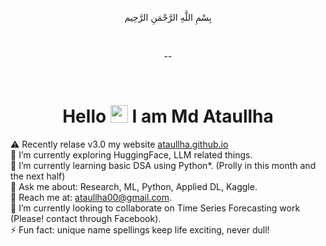 <div align="center">

   بِسْمِ اللَّهِ الرَّحْمَنِ الرَّحِيم

</div>

<br>

<div align="center">

 --
 
</div>

<br>

<h1 align="center">Hello <img src="https://media.giphy.com/media/hvRJCLFzcasrR4ia7z/giphy.gif" width="28"> I am Md Ataullha </h1>

<p>
⚠️ Recently relase v3.0 my website <a href="https://ataullha.github.io/" target="_blank">ataullha.github.io</a> <br>
🔭 I’m currently exploring HuggingFace, LLM related things. <br>
🌱 I’m currently learning basic DSA using Python*. (Prolly in this month and the next half) <br>
💬 Ask me about: Research, ML, Python, Applied DL, Kaggle. <br>
📧 Reach me at: <a href='mailto:ataullha00@gmail.com' target='_blank'>ataullha00@gmail.com</a>. <br>
👯 I’m currently looking to collaborate on Time Series Forecasting work (Please! contact through Facebook). <br>
⚡ Fun fact: unique name spellings keep life exciting, never dull! <br>
</p>

<!-- ## GitHub Stats: -->

<!-- <img  src="https://github-readme-stats.vercel.app/api?username=Ataullha&show_icons=true&hide_border=true&theme=tokyonight" width="40%" align="right" >

<img  src="https://github-readme-streak-stats.herokuapp.com/?user=Ataullha&hide_border=true&theme=tokyonight" width="40%" > -->
<!-- <br /> -->
